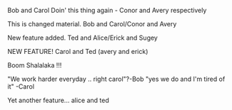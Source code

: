 Bob and Carol Doin' this thing again - Conor and Avery respectively

This is changed material.
Bob and Carol/Conor and Avery

New feature added.
Ted and Alice/Erick and Sugey

NEW FEATURE! Carol and Ted (avery and erick)

Boom Shalalaka !!!

"We work harder everyday .. right carol"?-Bob
"yes we do and I'm tired of it" -Carol

Yet another feature... alice and ted
